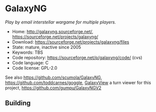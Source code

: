 # GalaxyNG

_Play by email interstellar wargame for multiple players._

- Home: http://galaxyng.sourceforge.net/, https://sourceforge.net/projects/galaxyng/
- Download: https://sourceforge.net/projects/galaxyng/files
- State: mature, inactive since 2005
- Keywords: TBS
- Code repository: https://sourceforge.net/p/galaxyng/code/ (cvs)
- Code language: C
- Code license: GPL-2.0

See also https://github.com/scumola/GalaxyNG, https://github.com/toddcarnes/goggle, [GalaxyView](https://sourceforge.net/projects/galaxyview/) a turn viewer for this project, https://github.com/gumpu/GalaxyNGV2

## Building

